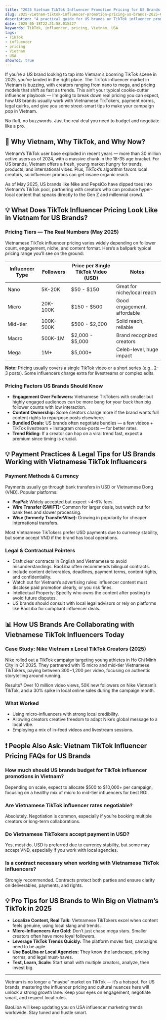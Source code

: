 ```yaml
---
title: "2025 Vietnam TikTok Influencer Promotion Pricing for US Brands: What You Need to Know"
slug: 2025-vietnam-tiktok-influencer-promotion-pricing-us-brands-2025-05-18
description: "A practical guide for US brands on TikTok influencer promotion pricing in Vietnam for 2025. Learn about current rates, payment practices, collaboration tips, and legal insights to maximize ROI."
date: 2025-05-18T22:21:58.015327
keywords: TikTok, influencer, pricing, Vietnam, USA
tags:
- TikTok
- influencer
- pricing
- Vietnam
- USA
showToc: true
---
```


If you’re a US brand looking to tap into Vietnam’s booming TikTok scene in 2025, you’ve landed in the right place. The TikTok influencer market in Vietnam is buzzing, with creators ranging from nano to mega, and pricing models that shift as fast as trends. This ain’t your typical cookie-cutter influencer playbook — I’m going to break down real pricing you can expect, how US brands usually work with Vietnamese TikTokers, payment norms, legal quirks, and give you some street-smart tips to make your campaign pop in Vietnam.

No fluff, no buzzwords. Just the real deal you need to budget and negotiate like a pro.

## 📢 Why Vietnam, Why TikTok, and Why Now?

Vietnam’s TikTok user base exploded in recent years — more than 30 million active users as of 2024, with a massive chunk in the 18-35 age bracket. For US brands, Vietnam offers a fresh, young market hungry for trends, products, and international vibes. Plus, TikTok’s algorithm favors local creators, so influencer promos can get insane organic reach.

As of May 2025, US brands like Nike and PepsiCo have dipped toes into Vietnam’s TikTok pool, partnering with creators who can produce hyper-local content that speaks directly to the Gen Z and millennial crowd.

## 💡 What Does TikTok Influencer Pricing Look Like in Vietnam for US Brands?

### Pricing Tiers — The Real Numbers (May 2025)

Vietnamese TikTok influencer pricing varies widely depending on follower count, engagement, niche, and content format. Here’s a ballpark typical pricing range you’ll see on the ground:

| Influencer Type | Followers | Price per Single TikTok Video (USD) | Notes                     |
|-----------------|-----------|------------------------------------|---------------------------|
| Nano            | 5K-20K    | $50 - $150                        | Great for niche/local reach |
| Micro           | 20K-100K  | $150 - $500                       | Good engagement, affordable |
| Mid-tier        | 100K-500K | $500 - $2,000                     | Solid reach, reliable     |
| Macro           | 500K-1M   | $2,000 - $5,000                   | Brand recognized creators |
| Mega            | 1M+       | $5,000+                          | Celeb-level, huge impact  |

**Note:** Pricing usually covers a single TikTok video or a short series (e.g., 2-3 posts). Some influencers charge extra for livestreams or complex edits.

### Pricing Factors US Brands Should Know

- **Engagement Over Followers:** Vietnamese TikTokers with smaller but highly engaged audiences can be more bang for your buck than big follower counts with low interaction.
- **Content Ownership:** Some creators charge more if the brand wants full content rights to repurpose posts elsewhere.
- **Bundled Deals:** US brands often negotiate bundles — a few videos + TikTok livestream + Instagram cross-posts — for better rates.
- **Trend Riding:** If a creator can hop on a viral trend fast, expect a premium since timing is crucial.

## 💡 Payment Practices & Legal Tips for US Brands Working with Vietnamese TikTok Influencers

### Payment Methods & Currency

Payments usually go through bank transfers in USD or Vietnamese Dong (VND). Popular platforms:

- **PayPal:** Widely accepted but expect ~4-6% fees.
- **Wire Transfer (SWIFT):** Common for larger deals, but watch out for bank fees and slower processing.
- **Wise (formerly TransferWise):** Growing in popularity for cheaper international transfers.

Most Vietnamese TikTokers prefer USD payments due to currency stability, but some accept VND if the brand has local operations.

### Legal & Contractual Pointers

- Draft clear contracts in English and Vietnamese to avoid misunderstandings. BaoLiba often recommends bilingual contracts.
- Include content deliverables, deadlines, payment terms, content rights, and confidentiality.
- Watch out for Vietnam’s advertising rules: influencer content must disclose paid promotion clearly, or you risk fines.
- Intellectual Property: Specify who owns the content after posting to avoid future disputes.
- US brands should consult with local legal advisors or rely on platforms like BaoLiba for compliant influencer deals.

## 📊 How US Brands Are Collaborating with Vietnamese TikTok Influencers Today

### Case Study: Nike Vietnam x Local TikTok Creators (2025)

Nike rolled out a TikTok campaign targeting young athletes in Ho Chi Minh City in Q1 2025. They partnered with 15 micro and mid-tier Vietnamese TikTokers, paying between $300-$1,200 per video, focusing on authentic storytelling around running.

Results? Over 10 million video views, 50K new followers on Nike Vietnam’s TikTok, and a 30% spike in local online sales during the campaign month.

### What Worked

- Using micro-influencers with strong local credibility.
- Allowing creators creative freedom to adapt Nike’s global message to a local vibe.
- Employing a mix of in-feed videos and livestream sessions.

## ❗ People Also Ask: Vietnam TikTok Influencer Pricing FAQs for US Brands

### How much should US brands budget for TikTok influencer promotions in Vietnam?

Depending on scale, expect to allocate $500 to $10,000+ per campaign, focusing on a healthy mix of micro to mid-tier influencers for best ROI.

### Are Vietnamese TikTok influencer rates negotiable?

Absolutely. Negotiation is common, especially if you’re booking multiple creators or long-term collaborations.

### Do Vietnamese TikTokers accept payment in USD?

Yes, most do. USD is preferred due to currency stability, but some may accept VND, especially if you work with local agencies.

### Is a contract necessary when working with Vietnamese TikTok influencers?

Strongly recommended. Contracts protect both parties and ensure clarity on deliverables, payments, and rights.

## 💡 Pro Tips for US Brands to Win Big on Vietnam’s TikTok in 2025

- **Localize Content, Real Talk:** Vietnamese TikTokers excel when content feels genuine, using local slang and trends.
- **Micro-Influencers Are Gold:** Don’t just chase mega stars. Smaller creators often have more loyal followers.
- **Leverage TikTok Trends Quickly:** The platform moves fast; campaigns need to be agile.
- **Use BaoLiba or Local Agencies:** They know the landscape, pricing norms, and legal must-haves.
- **Test, Learn, Scale:** Start small with multiple creators, analyze, then invest big.

---

Vietnam is no longer a “maybe” market on TikTok — it’s a hotspot. For US brands, mastering the influencer pricing and cultural nuances here will unlock a strong growth lane. Keep your eyes on engagement, negotiate smart, and respect local rules.

BaoLiba will keep updating you on USA influencer marketing trends worldwide. Stay tuned and hustle smart.